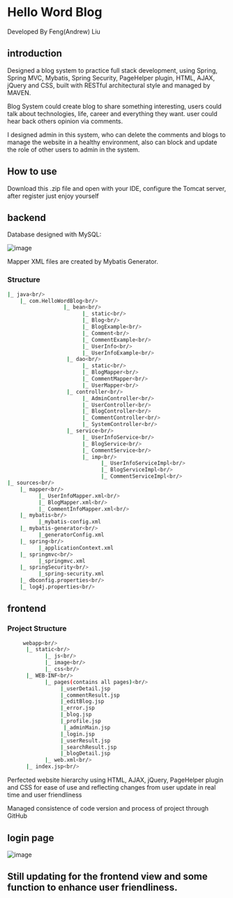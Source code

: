 # Hello Word Blog
Developed By Feng(Andrew) Liu
## introduction 
Designed a blog system to practice full stack development, using Spring, Spring MVC, Mybatis, Spring Security, PageHelper plugin, HTML, AJAX, jQuery and CSS, built with RESTful architectural style and managed by MAVEN.

Blog System could create blog to share something interesting, users could talk about technologies, life, career and everything they want. user could hear back others opinion via comments.

I designed admin in this system, who can delete the comments and blogs to manage the website in a healthy environment, also can block and update the role of other users to admin in the system.

## How to use

Download this .zip file and open with your IDE, configure the Tomcat server, after register just enjoy yourself
 
## backend
Database designed with MySQL:

![image](https://github.com/fengliu1227/HelloWorldBlog/blob/master/eer.jpg)

Mapper XML files are created by Mybatis Generator.
### Structure
```bash
|_ java<br/>
    |_ com.HelloWordBlog<br/>
                  |_ bean<br/>
                        |_ static<br/>
                        |_ Blog<br/>
                        |_ BlogExample<br/>
                        |_ Comment<br/>
                        |_ CommentExample<br/>
                        |_ UserInfo<br/>
                        |_ UserInfoExample<br/>
                   |_ dao<br/>
                        |_ static<br/>
                        |_ BlogMapper<br/>
                        |_ CommentMapper<br/>
                        |_ UserMapper<br/>
                   |_ controller<br/>
                        |_ AdminController<br/>
                        |_ UserController<br/>
                        |_ BlogController<br/>
                        |_ CommentController<br/>
                        |_ SystemController<br/>
                   |_ service<br/>
                        |_ UserInfoService<br/>
                        |_ BlogService<br/>
                        |_ CommentService<br/>
                        |_ imp<br/>
                              |_ UserInfoServiceImpl<br/>
                              |_ BlogServiceImpl<br/>
                              |_ CommentServiceImpl<br/>
|_ sources<br/>
    |_ mapper<br/>
          |_ UserInfoMapper.xml<br/>
          |_ BlogMapper.xml<br/>
          |_ CommentInfoMapper.xml<br/>
    |_ mybatis<br/>
          |_mybatis-config.xml
    |_ mybatis-generator<br/>
          |_generatorConfig.xml
    |_ spring<br/>
          |_applicationContext.xml
    |_ springmvc<br/>
          |_springmvc.xml
    |_ springSecurity<br/>
          |_spring-security.xml
    |_ dbconfig.properties<br/>
    |_ log4j.properties<br/>
```

## frontend
### Project Structure
```bash
     webapp<br/>
      |_ static<br/>
            |_ js<br/>
            |_ image<br/>
            |_ css<br/>
      |_ WEB-INF<br/>
            |_ pages(contains all pages)<br/>
                 |_userDetail.jsp
                 |_commentResult.jsp
                 |_editBlog.jsp
                 |_error.jsp
                 |_blog.jsp
                 |_profile.jsp
                  |_adminMain.jsp
                 |_login.jsp
                 |_userResult.jsp
                 |_searchResult.jsp
                 |_blogDetail.jsp
            |_ web.xml<br/>
      |_ index.jsp<br/>
```

Perfected website hierarchy using HTML, AJAX, jQuery, PageHelper plugin and CSS for ease of use and reflecting changes from user update in real time and user friendliness

Managed consistence of code version and process of project through GitHub

## login page
![image](https://github.com/fengliu1227/HelloWorldBlog/blob/master/login.jpg)


## Still updating for the frontend view and some function to enhance user friendliness.

